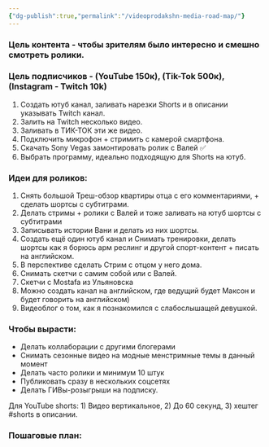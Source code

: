 ```yaml
---
{"dg-publish":true,"permalink":"/videoprodakshn-media-road-map/"}
---
```


### Цель контента - чтобы зрителям было интересно и смешно смотреть ролики. 
### Цель подписчиков - (YouTube 150к), (Tik-Tok 500к), (Instagram - Twitch 10k)  
1) Создать ютуб канал, заливать нарезки Shorts и в описании указывать Twitch канал.
2) Залить на Twitch несколько видео.
3) Заливать в ТИК-ТОК эти же видео.
4) Подключить микрофон + стримить с камерой смартфона.
5) Скачать Sony Vegas замонтировать ролик с Валей ✅
6) Выбрать программу, идеально подходящую для Shorts на ютуб.

### Идеи для роликов:
1) Снять большой Треш-обзор квартиры отца с его комментариями, + сделать шортсы с субтитрами.
2) Делать стримы + ролики с Валей и тоже заливать на ютуб шортсы с субтитрами
3) Записывать истории Вани и делать из них шортсы.
4) Создать ещё один ютуб канал и Снимать тренировки, делать шортсы как я борюсь арм реслинг и другой спорт-контент + писать на английском.
5) В перспективе сделать Стрим с отцом у него дома.
6) Снимать скетчи с самим собой или с Валей.
7) Скетчи с Mostafa из Ульяновска 
8) Можно создать канал на английском, где ведущий будет Максон и будет говорить на английском)
9) Видеоблог о том, как я познакомился с слабослышащей девушкой.
### Чтобы вырасти:
- Делать коллаборации с другими блогерами
- Снимать сезонные видео на модные менстримные темы в данный момент
- Делать часто ролики и минимум 10 штук
- Публиковать сразу в нескольких соцсетях
- Делать ГИВы-розыгрыши на подписку.

Для YouTube shorts: 1) Видео вертикальное, 2) До 60 секунд, 3) хештег #shorts в описании.
### Пошаговые план: 
